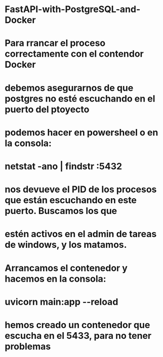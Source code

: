 # FastAPI-with-PostgreSQL-and-Docker

# Para rrancar el proceso correctamente con el contendor Docker
# debemos asegurarnos de que postgres no esté escuchando en el puerto del ptoyecto
#
# podemos hacer en powersheel o en la consola:
# netstat -ano | findstr :5432
#
# nos devueve el PID de los procesos que están escuchando en este puerto. Buscamos los que
# estén activos en el admin de tareas de windows, y los matamos.
# Arrancamos el contenedor y hacemos en la consola:
# 
# uvicorn main:app --reload
#
# hemos creado un contenedor que escucha en el 5433, para no tener problemas
